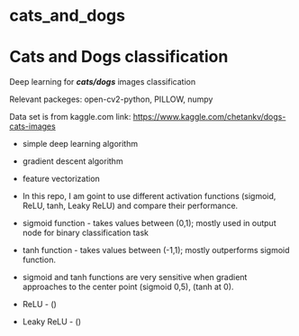 # cats_and_dogs
# Cats and Dogs classification

Deep learning for ***cats/dogs*** images classification

Relevant packeges: open-cv2-python, PILLOW, numpy

Data set is from kaggle.com
link: https://www.kaggle.com/chetankv/dogs-cats-images

* simple deep learning algorithm
* gradient descent algorithm
* feature vectorization


* In this repo, I am goint to use different activation functions (sigmoid, ReLU, tanh, Leaky ReLU) and compare their performance.

* sigmoid function - takes values between (0,1); mostly used in output node for binary classification task 
* tanh function - takes values between (-1,1); mostly outperforms sigmoid function.

* sigmoid and tanh functions are very sensitive when gradient approaches to the center point (sigmoid 0,5), (tanh at 0).
* ReLU - ()
* Leaky ReLU - ()

